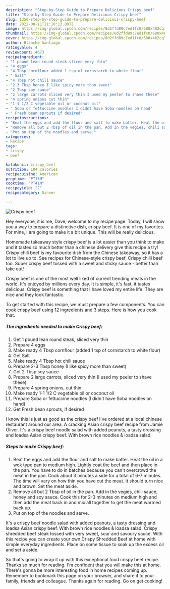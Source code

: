 ```yaml
---
description: "Step-by-Step Guide to Prepare Delicious Crispy beef"
title: "Step-by-Step Guide to Prepare Delicious Crispy beef"
slug: 1350-step-by-step-guide-to-prepare-delicious-crispy-beef
date: 2022-08-11T21:10:13.897Z
image: https://img-global.cpcdn.com/recipes/8d2ffd89c7ed1fc0/680x482cq70/crispy-beef-recipe-main-photo.jpg
thumbnail: https://img-global.cpcdn.com/recipes/8d2ffd89c7ed1fc0/680x482cq70/crispy-beef-recipe-main-photo.jpg
cover: https://img-global.cpcdn.com/recipes/8d2ffd89c7ed1fc0/680x482cq70/crispy-beef-recipe-main-photo.jpg
author: Blanche Santiago
ratingvalue: 4
reviewcount: 4673
recipeingredient:
- "1 pound lean round steak sliced very thin"
- "4 eggs"
- "4 Tbsp cornflour added 1 tsp of cornstarch to white flour"
- " Salt"
- "4 Tbsp hot chili sauce"
- "2-3 Tbsp honey I like spicy more than sweet"
- "2 Tbsp soy sauce"
- "2 large carrots sliced very thin I used my peeler to shave these"
- "4 spring onions cut thin"
- "1-1 1/2 C vegetable oil or coconut oil"
- " Soba or fettuccine noodles I didnt have Soba noodles on hand"
- " Fresh bean sprouts if desired"
recipeinstructions:
- "Beat the eggs and add the flour and salt to make batter. Heat the oil in a wok type pan to medium high. Lightly coat the beef and then place in the pan. You have to do in batches because you can&#39;t overcrowd the meat in the pan. Cook about 3 minutes a side for a total of 6-7 minutes. The time will vary on how thin you have cut the meat. It should turn nice and brown. Set the meat aside."
- "Remove all but 2 Tbsp of oil in the pan. Add in the vegies, chili sauce, honey and soy sauce. Cook this for 2-3 minutes on medium high and then add the meat back in and mix all together to get the meat warmed back up."
- "Put on top of the noodles and serve."
categories:
- Recipe
tags:
- crispy
- beef

katakunci: crispy beef 
nutrition: 104 calories
recipecuisine: American
preptime: "PT13M"
cooktime: "PT41M"
recipeyield: "2"
recipecategory: Dinner

---
```



![Crispy beef](https://img-global.cpcdn.com/recipes/8d2ffd89c7ed1fc0/680x482cq70/crispy-beef-recipe-main-photo.jpg)

Hey everyone, it is me, Dave, welcome to my recipe page. Today, I will show you a way to prepare a distinctive dish, crispy beef. It is one of my favorites. For mine, I am going to make it a bit unique. This will be really delicious.

Homemade takeaway style crispy beef is a lot easier than you think to make and it tastes so much better than a chinese delivery give this recipe a try! Crispy chili beef is my favourite dish from the Chinese takeaway, so it has a lot to live up to. See recipes for Chinese-style crispy beef, Crispy chilli beef too. Super crispy beef tossed with a sweet and sticky sauce - better than take out!

Crispy beef is one of the most well liked of current trending meals in the world. It's enjoyed by millions every day. It is simple, it's fast, it tastes delicious. Crispy beef is something that I have loved my entire life. They are nice and they look fantastic.


To get started with this recipe, we must prepare a few components. You can cook crispy beef using 12 ingredients and 3 steps. Here is how you cook that.

<!--inarticleads1-->

##### The ingredients needed to make Crispy beef:

1. Get 1 pound lean round steak, sliced very thin
1. Prepare 4 eggs
1. Make ready 4 Tbsp cornflour (added 1 tsp of cornstarch to white flour)
1. Get  Salt
1. Make ready 4 Tbsp hot chili sauce
1. Prepare 2-3 Tbsp honey (I like spicy more than sweet)
1. Get 2 Tbsp soy sauce
1. Prepare 2 large carrots, sliced very thin (I used my peeler to shave these)
1. Prepare 4 spring onions, cut thin
1. Make ready 1-1 1/2 C vegetable oil or coconut oil
1. Prepare  Soba or fettuccine noodles (I didn&#39;t have Soba noodles on hand)
1. Get  Fresh bean sprouts, if desired


I know this is just as good as the crispy beef I&#39;ve ordered at a local chinese restaurant around our area. A cracking Asian crispy beef recipe from Jamie Oliver. It&#39;s a crispy beef noodle salad with added peanuts, a tasty dressing and loadsa Asian crispy beef. With brown rice noodles &amp; loadsa salad. 

<!--inarticleads2-->

##### Steps to make Crispy beef:

1. Beat the eggs and add the flour and salt to make batter. Heat the oil in a wok type pan to medium high. Lightly coat the beef and then place in the pan. You have to do in batches because you can&#39;t overcrowd the meat in the pan. Cook about 3 minutes a side for a total of 6-7 minutes. The time will vary on how thin you have cut the meat. It should turn nice and brown. Set the meat aside.
1. Remove all but 2 Tbsp of oil in the pan. Add in the vegies, chili sauce, honey and soy sauce. Cook this for 2-3 minutes on medium high and then add the meat back in and mix all together to get the meat warmed back up.
1. Put on top of the noodles and serve.


It&#39;s a crispy beef noodle salad with added peanuts, a tasty dressing and loadsa Asian crispy beef. With brown rice noodles &amp; loadsa salad. Crispy shredded beef steak tossed with very sweet, sour and savoury sauce. With this recipe you can create your own Crispy Shredded Beef at home with simple everyday ingredients. Place on some tissue to soak up the excess oil and set a aside. 

So that's going to wrap it up with this exceptional food crispy beef recipe. Thanks so much for reading. I'm confident that you will make this at home. There's gonna be more interesting food in home recipes coming up. Remember to bookmark this page on your browser, and share it to your family, friends and colleague. Thanks again for reading. Go on get cooking!
